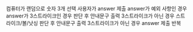 컴퓨터가 랜덤으로 숫자 3개 선택
사용자가 answer 제출
answer가 예외 사항인 경우
answer가 3스트라이크인 경우 판단 후 안내문구 출력
3스트라이크가 아닌 경우 스트라이크/볼/낫싱 판단 후 안내문구 출력
3스트라이크가 아닌 경우 answer 제출 반복